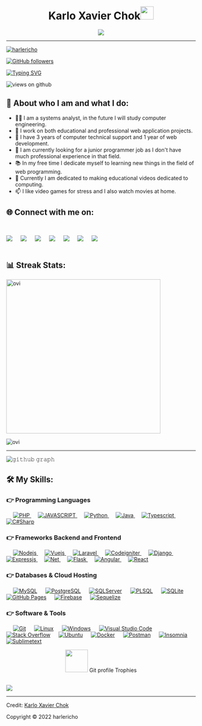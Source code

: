 <h1 align="center">Karlo Xavier Chok<img src="https://media.giphy.com/media/hvRJCLFzcasrR4ia7z/giphy.gif" width="35"></h1>
<p align="center">
  <a href="https://github.com/DenverCoder1/readme-typing-svg"><img src="https://readme-typing-svg.herokuapp.com?color=CAF753&lines=Developer+-+Gamer+-+Barcelonista"></a>
</p>
<hr/>

<p align="left"> <a href="https://twitter.com/harlericho" target="blank"><img src="https://img.shields.io/twitter/follow/harlericho?logo=twitter&style=for-the-badge" alt="harlericho" /></a> </p>

[![GitHub followers](https://img.shields.io/github/followers/harlericho.svg?style=social&label=Followers)](https://github.com/harlericho?tab=followers)

[![Typing SVG](https://readme-typing-svg.herokuapp.com?font=FiraCode+Daughter&color=50CD74&size=30&lines=I'm+harlericho..;I'm+a+Developer+Web...;And+I'm+Ecuadorian+🇪🇨)](https://git.io/typing-svg)

<img src="https://komarev.com/ghpvc/?username=harlericho&label=Views&color=brightgreen&style=flat-square" alt="views on github" />

## 👤 About who I am and what I do:

- 👨‍💼 I am a systems analyst, in the future I will study computer engineering.
- 💼 I work on both educational and professional web application projects.
- 🌱 I have 3 years of computer technical support and 1 year of web development.
- 🔭 I am currently looking for a junior programmer job as I don't have much professional experience in that field.
- 📚 In my free time I dedicate myself to learning new things in the field of web programming.
- 📼 Currently I am dedicated to making educational videos dedicated to computing.
- 📫 I like video games for stress and I also watch movies at home.

## 🌐 Connect with me on:

<p>
<br>
<div>
<a target="_blank" href="https://www.linkedin.com/in/harlericho/"><img src="https://img.shields.io/badge/-LinkedIn-0077B5?style=for-the-badge&logo=Linkedin&logoColor=white"></img></a>
&emsp;
<a target="_blank" href="mailto:harlericho@gmail.com"
><img src="https://img.shields.io/badge/-Gmail-D14836?style=for-the-badge&logo=Gmail&logoColor=white"></img></a>
&emsp;
<a target="_blank" href="https://www.youtube.com/channel/UCJp92-trElzmDFTvqHg68eg"><img src="https://img.shields.io/badge/YouTube-FF0000?style=for-the-badge&logo=youtube&logoColor=white"></img></a>
&emsp;
<a target="_blank" href="https://twitter.com/harlericho"><img src="https://img.shields.io/badge/-Twitter-1DA1F2?style=for-the-badge&logo=Twitter&logoColor=white"></img></a>
&emsp;
<a target="_blank" href="https://api.whatsapp.com/send/?phone=%2B593988050918&text&app_absent=0"><img src="https://img.shields.io/badge/WhatsApp-25D366?style=for-the-badge&logo=whatsapp&logoColor=white"></img></a>
&emsp;
<a target="_blank" href="https://hub.docker.com/u/harlericho"><img src="https://img.shields.io/badge/Docker-2CA5E0?style=for-the-badge&logo=docker&logoColor=white"></img></a>
&emsp;
<a target="_blank" href="https://harlericho.netlify.app/"><img src="https://img.shields.io/badge/dev.to-0A0A0A?style=for-the-badge&logo=devdotto&logoColor=white"></img></a>
</a>
</div>
<br>
</p>

## 📊 Streak Stats:

<p><img align="center" src="https://github-readme-stats.vercel.app/api?username=harlericho&show_icons=true&locale=en&theme=gruvbox" alt="ovi" width="410" /></p>

<p><img src="https://github-readme-stats.vercel.app/api/top-langs?username=harlericho&show_icons=true&locale=en&layout=compact&theme=gruvbox" alt="ovi" /></p>

<hr>

![𝚐𝚒𝚝𝚑𝚞𝚋 𝚐𝚛𝚊𝚙𝚑](https://activity-graph.herokuapp.com/graph?username=harlericho&theme=gruvbox&hide_border=true&area=true)

## 🛠️ My Skills:

### 👉 Programming Languages

<p align="left">
  &emsp;
  <a href="https://www.php.net/">
    <img alt="PHP" src="https://img.shields.io/badge/PHP-777BB4?style=for-the-badge&logo=php&logoColor=white"/>
  </a>
  &emsp;
  <a href="https://www.javascript.com/">
    <img alt="JAVASCRIPT" src="https://img.shields.io/badge/JavaScript-323330?style=for-the-badge&logo=javascript&logoColor=F7DF1E"/>
  </a>
  &emsp;
  <a href="https://python.org/">
    <img alt="Python" src="https://img.shields.io/badge/Python-FFD43B?style=for-the-badge&logo=python&logoColor=darkgreen"/>
  </a>
  &emsp;
  <a href="https://www.java.com/en/">
    <img alt="Java" src="https://img.shields.io/badge/Java-ED8B00?style=for-the-badge&logo=java&logoColor=white"/>
  </a>
  &emsp;
  <a href="https://www.typescriptlang.org/">
    <img alt="Typescript" src="https://img.shields.io/badge/TypeScript-007ACC?style=for-the-badge&logo=typescript&logoColor=white"/>
  </a>
  &emsp;
    <a href="https://docs.microsoft.com/en-us/dotnet/csharp/tour-of-csharp/">
    <img alt="C#Sharp" src="https://img.shields.io/badge/C%23-239120?style=for-the-badge&logo=c-sharp&logoColor=white"/>
  </a>
</p>

### 👉 Frameworks Backend and Frontend

<p align="left">
  &emsp;
  <a href="https://nodejs.org/es/" target="_blank">
     <img alt="Nodejs" src="https://img.shields.io/badge/Node.js-339933?style=for-the-badge&logo=nodedotjs&logoColor=white">
   </a>
  &emsp;
  <a href="https://vuejs.org/" target="_blank">
     <img alt="Vuejs" src="https://img.shields.io/badge/Vue.js-35495E?style=for-the-badge&logo=vuedotjs&logoColor=4FC08D">
   </a>
  &emsp;
  <a href="https://laravel.com/" target="_blank">
   <img alt="Laravel" src="https://img.shields.io/badge/Laravel-FF2D20?style=for-the-badge&logo=laravel&logoColor=white">
  </a>
  &emsp;
  <a href="https://www.codeigniter.com/" target="_blank">
    <img alt="Codeigniter" src="https://img.shields.io/badge/Codeigniter-EF4223?style=for-the-badge&logo=codeigniter&logoColor=white">
  </a>
   &emsp;
  <a href="https://www.djangoproject.com/" target="_blank">
    <img alt="Django" src="https://img.shields.io/badge/Django-092E20?style=for-the-badge&logo=django&logoColor=green">
  </a>
  &emsp;
  <a href="https://expressjs.com/es/" target="_blank">
    <img alt="Expressjs" src="https://img.shields.io/badge/Express.js-000000?style=for-the-badge&logo=express&logoColor=white"/>
  </a>
  &emsp;
  <a href="https://dotnet.microsoft.com/en-us/" target="_blank">
    <img alt="Net" src="https://img.shields.io/badge/.NET-5C2D91?style=for-the-badge&logo=.net&logoColor=white"/>
  </a>
  &emsp;
     <a href="https://flask.palletsprojects.com/en/2.1.x/" target="_blank">
    <img alt="Flask" src="https://img.shields.io/badge/Flask-000000?style=for-the-badge&logo=flask&logoColor=white"/>
  </a>
  &emsp;
  <a href="https://angular.io/" target="_blank">
    <img alt="Angular" src="https://img.shields.io/badge/Angular-DD0031?style=for-the-badge&logo=angular&logoColor=white"/>
  </a>
  &emsp;
     <a href="https://es.reactjs.org/" target="_blank">
    <img alt="React" src="https://img.shields.io/badge/React-20232A?style=for-the-badge&logo=react&logoColor=61DAFB"/>
  </a>
</p>

### 👉 Databases & Cloud Hosting

<p align="left">
  &emsp;
    <a href="https://www.mysql.com/"><img alt="MySQL" src="https://img.shields.io/badge/MySQL-00000F?style=for-the-badge&logo=mysql&logoColor=white"></a>
  &emsp;
    <a href="https://www.postgresql.org/"><img alt="PostgreSQL" src="https://img.shields.io/badge/PostgreSQL-316192?style=for-the-badge&logo=postgresql&logoColor=white"></a>
  &emsp;
   <a href="https://www.microsoft.com/es-es/sql-server/sql-server-downloads"><img alt="SQLServer" src="https://img.shields.io/badge/Microsoft_SQL_Server-CC2927?style=for-the-badge&logo=microsoft-sql-server&logoColor=white"></a>
  &emsp;
    <a href="https://www.oracle.com/es/index.html"><img alt="PLSQL" src="https://img.shields.io/badge/PLSQL-F80000?style=for-the-badge&logo=oracle&logoColor=black"></a>
  &emsp;
    <a href="https://www.sqlite.org/"><img alt="SQLite" src ="https://img.shields.io/badge/SQLite-07405E?style=for-the-badge&logo=sqlite&logoColor=white"/></a>
  &emsp;
    <a href="https://www.github.com"><img alt="GitHub Pages" src="https://img.shields.io/badge/GitHub-100000?style=for-the-badge&logo=github&logoColor=white"></a>
  &emsp;
    <a href="https://firebase.google.com/"><img alt="Firebase" src ="https://img.shields.io/badge/firebase-ffca28?style=for-the-badge&logo=firebase&logoColor=black"></a>
  &emsp;
    <a href="https://sequelize.org/"><img alt="Sequelize" src ="https://img.shields.io/badge/Sequelize-52B0E7?style=for-the-badge&logo=Sequelize&logoColor=white"></a>
 </p>

### 👉 Software & Tools

<p>
  &emsp;
    <a href="https://git-scm.com/"><img alt="Git" src="https://img.shields.io/badge/Git-F05032?style=for-the-badge&logo=git&logoColor=white"></a>
  &emsp;
    <a href="https://www.linux.org/"><img alt="Linux" src="https://img.shields.io/badge/Linux-FCC624?style=for-the-badge&logo=linux&logoColor=black"></a>
  &emsp;
    <a href="https://www.microsoft.com/es-mx/windows/"><img alt="Windows" src="https://img.shields.io/badge/Windows-0078D6?style=for-the-badge&logo=windows&logoColor=white"></a>
  &emsp;
    <a href="https://code.visualstudio.com/"><img alt="Visual Studio Code" src="https://img.shields.io/badge/Visual_Studio_Code-0078D4?style=for-the-badge&logo=visual%20studio%20code&logoColor=white"></a>
  &emsp;
    <a href="https://es.stackoverflow.com/"><img alt="Stack Overflow" src="https://img.shields.io/badge/Stack_Overflow-FE7A16?style=for-the-badge&logo=stack-overflow&logoColor=white"></a>
  &emsp;
    <a href="https://ubuntu.com/download"><img alt="Ubuntu" src="https://img.shields.io/badge/Ubuntu-E95420?style=for-the-badge&logo=ubuntu&logoColor=white"></a>
  &emsp;
    <a href="https://www.docker.com/"><img alt="Docker" src="https://img.shields.io/badge/Docker-2CA5E0?style=for-the-badge&logo=docker&logoColor=white"></a>
     &emsp;
    <a href="https://www.postman.com/"><img alt="Postman" src="https://img.shields.io/badge/Postman-FF6C37?style=for-the-badge&logo=Postman&logoColor=white"></a>
     &emsp;
    <a href="https://insomnia.rest/"><img alt="Insomnia" src="https://img.shields.io/badge/Insomnia-5849be?style=for-the-badge&logo=Insomnia&logoColor=white"></a>
    &emsp;
    <a href="https://www.sublimetext.com/"><img alt="Sublimetext" src="https://img.shields.io/badge/sublime_text-%23575757.svg?&style=for-the-badge&logo=sublime-text&logoColor=important"></a>
</p>
<p align="center"><img src="https://media.giphy.com/media/QaMcXSekUWx7aogAUr/giphy.gif" width="60" />&nbsp;Git profile Trophies</p><br>
<img src="https://github-profile-trophy.vercel.app/?username=harlericho&theme=gruvbox" />

<br/>

---

Credit: [Karlo Xavier Chok](https://github.com/harlericho)

Copyright © 2022 harlericho
